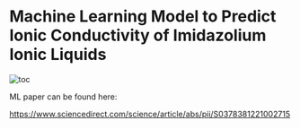# Machine Learning Model to Predict Ionic Conductivity of Imidazolium Ionic Liquids

![toc](https://user-images.githubusercontent.com/46387157/131269460-a63913da-d32b-44f7-ba8f-64b498012ba2.PNG)


ML paper can be found here:

https://www.sciencedirect.com/science/article/abs/pii/S0378381221002715
